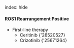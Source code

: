 index: hide

#### ROS1 Rearrangement Positive
- First-line therapy
  - Ceritinib {'28520527}
  - Crizotinib {'25671264}